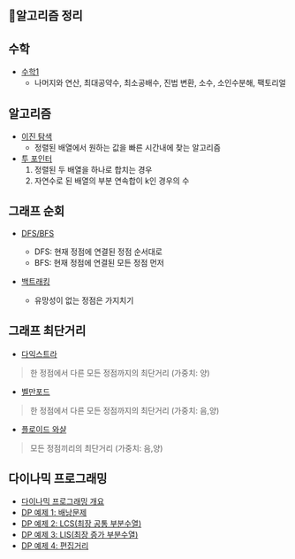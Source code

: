 📖알고리즘 정리
--
## 수학
- [수학1](https://github.com/Park-Seung-Hun/Algorithm-Problem/blob/main/-%20%EC%95%8C%EA%B3%A0%EB%A6%AC%EC%A6%98%20%EC%A0%95%EB%A6%AC/%EC%88%98%ED%95%991.md)
    - 나머지와 연산, 최대공약수, 최소공배수, 진법 변환, 소수, 소인수분해, 팩토리얼
    
## 알고리즘
- [이진 탐색](https://github.com/Park-Seung-Hun/Algorithm-Problem/blob/main/-%20%EC%95%8C%EA%B3%A0%EB%A6%AC%EC%A6%98%20%EC%A0%95%EB%A6%AC/Binary%20Search.md)
    - 정렬된 배열에서 원하는 값을 빠른 시간내에 찾는 알고리즘
- [투 포인터](https://github.com/Park-Seung-Hun/Algorithm-Problem/blob/main/-%20%EC%95%8C%EA%B3%A0%EB%A6%AC%EC%A6%98%20%EC%A0%95%EB%A6%AC/Two%20Pointers.md)
    1. 정렬된 두 배열을 하나로 합치는 경우
    2. 자연수로 된 배열의 부분 연속합이 k인 경우의 수

## 그래프 순회
- [DFS/BFS](https://github.com/Park-Seung-Hun/Algorithm-Problem/blob/main/-%20%EC%95%8C%EA%B3%A0%EB%A6%AC%EC%A6%98%20%EC%A0%95%EB%A6%AC/DFS_BFS.md)
    - DFS: 현재 정점에 연결된 정점 순서대로<br>
    - BFS: 현재 정점에 연결된 모든 정점 먼저<br>
    
- [백트래킹](https://github.com/Park-Seung-Hun/Algorithm-Problem/blob/main/-%20%EC%95%8C%EA%B3%A0%EB%A6%AC%EC%A6%98%20%EC%A0%95%EB%A6%AC/Backtracking.md)
    - 유망성이 없는 정점은 가지치기
    
## 그래프 최단거리
- [다익스트라](https://github.com/Park-Seung-Hun/Algorithm-Problem/blob/main/-%20%EC%95%8C%EA%B3%A0%EB%A6%AC%EC%A6%98%20%EC%A0%95%EB%A6%AC/Dijkstra's%20algorithm.md)
> 한 정점에서 다른 모든 정점까지의 최단거리 (가중치: 양)

- [벨만포드](https://github.com/Park-Seung-Hun/Algorithm-Problem/blob/main/-%20%EC%95%8C%EA%B3%A0%EB%A6%AC%EC%A6%98%20%EC%A0%95%EB%A6%AC/Bellman-Ford%20Algorithm.md)
> 한 정점에서 다른 모든 정점까지의 최단거리 (가중치: 음,양)

- [플로이드 와샬](https://github.com/Park-Seung-Hun/Algorithm-Problem/blob/main/-%20%EC%95%8C%EA%B3%A0%EB%A6%AC%EC%A6%98%20%EC%A0%95%EB%A6%AC/Floyd-Warshall%20algorithm.md)
> 모든 정점끼리의 최단거리 (가중치: 음,양)

## 다이나믹 프로그래밍
- [다이나믹 프로그래밍 개요](https://github.com/Park-Seung-Hun/Algorithm-Problem/blob/main/-%20%EC%95%8C%EA%B3%A0%EB%A6%AC%EC%A6%98%20%EC%A0%95%EB%A6%AC/Dynamic%20Programming.md)
- [DP 예제 1: 배낭문제](https://github.com/Park-Seung-Hun/Algorithm-Problem/blob/main/-%20%EC%95%8C%EA%B3%A0%EB%A6%AC%EC%A6%98%20%EC%A0%95%EB%A6%AC/DP%20Example1.md)
- [DP 예제 2: LCS(최장 공통 부분수열)](https://github.com/Park-Seung-Hun/Algorithm-Problem/blob/main/-%20%EC%95%8C%EA%B3%A0%EB%A6%AC%EC%A6%98%20%EC%A0%95%EB%A6%AC/DP%20Example2.md)
- [DP 예제 3: LIS(최장 증가 부분수열)](https://github.com/Park-Seung-Hun/Algorithm-Problem/blob/main/-%20%EC%95%8C%EA%B3%A0%EB%A6%AC%EC%A6%98%20%EC%A0%95%EB%A6%AC/DP%20Example3.md)
- [DP 예제 4: 편집거리](https://github.com/Park-Seung-Hun/Algorithm-Problem/blob/main/-%20%EC%95%8C%EA%B3%A0%EB%A6%AC%EC%A6%98%20%EC%A0%95%EB%A6%AC/DP%20Example4.md)
